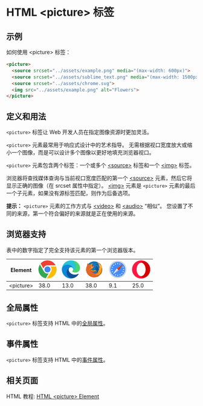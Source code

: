HTML \<picture> 标签
===

## 示例

如何使用 \<picture> 标签：

```html idoc:preview
<picture>
  <source srcset="../assets/example.png" media="(max-width: 600px)">
  <source srcset="../assets/sublime_text.png" media="(max-width: 1500px)">
  <source srcset="../assets/chrome.svg">
  <img src="../assets/example.png" alt="Flowers">
</picture>
```

## 定义和用法

`<picture>` 标签让 Web 开发人员在指定图像资源时更加灵活。

`<picture>` 元素最常用于响应式设计中的艺术指导。 无需根据视口宽度放大或缩小一个图像，而是可以设计多个图像以更好地填充浏览器视口。

`<picture>` 元素包含两个标签：一个或多个 [\<source>](./source.md) 标签和一个 [\<img>](./img.md) 标签。

浏览器将查找媒体查询与当前视口宽度匹配的第一个 [\<source>](./source.md) 元素，然后它将显示正确的图像（在 srcset 属性中指定）。 [\<img>](./img.md) 元素是 `<picture>` 元素的最后一个子元素，如果没有源标签匹配，则作为后备选项。

**提示：** `<picture>` 元素的工作方式与 [\<video>](./video.md) 和 [\<audio>](./audio.md) “相似”。 您设置了不同的来源，第一个符合偏好的来源就是正在使用的来源。

## 浏览器支持

表中的数字指定了完全支持该元素的第一个浏览器版本。

| Element | ![chrome][1] | ![edge][2] | ![firefox][3] | ![safari][4] | ![opera][5] |
| ------- | --- | --- | --- | --- | --- |
| \<picture> | 38.0 | 13.0 | 38.0 | 9.1 | 25.0 |

## 全局属性

`<picture>` 标签支持 HTML 中的[全局属性](../reference/standardattributes.md)。

## 事件属性

`<picture>` 标签支持 HTML 中的[事件属性](../reference/eventattributes.md)。

## 相关页面

HTML 教程: [HTML \<picture> Element](../tutorial/images.md)


[1]: ../assets/chrome.svg
[2]: ../assets/edge.svg
[3]: ../assets/firefox.svg
[4]: ../assets/safari.svg
[5]: ../assets/opera.svg